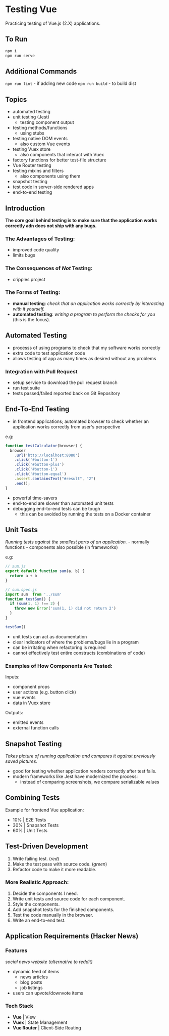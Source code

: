 # Testing Vue
Practicing testing of Vue.js (2.X) applications.

## To Run
```js
npm i
npm run serve
```

## Additional Commands
`npm run lint` - if adding new code
`npm run build` - to build dist

## Topics
- automated testing
- unit testing (Jest)
    - testing component output
- testing methods/functions
    - using stubs
- testing native DOM events
    - also custom Vue events
- testing Vuex store
    - also components that interact with Vuex
- factory functions for better test-file structure
- Vue Router testing
- testing mixins and filters
    - also components using them
- snapshot testing
- test code in server-side rendered apps
- end-to-end testing

## Introduction
**The core goal behind testing is to make sure that the application works correctly adn does not ship with any bugs.**

### The Advantages of Testing:
- improved code quality
- limits bugs

### The Consequences of *Not* Testing:
- cripples project

### The Forms of Testing:
- **manual testing**: *check that an application works correctly by interacting with it yourself.*
- **automated testing**: *writing a program to perform the checks for you* (this is the focus).

## Automated Testing
- processs of using programs to check that my software works correctly
- extra code to test application code
- allows testing of app as many times as desired without any problems

### Integration with Pull Request
- setup service to download the pull request branch
- run test suite
- tests passed/failed reported back on Git Repository

## End-To-End Testing
- in frontend applications; automated browser to check whether an application works correctly from user's perspective

e.g:
```js
function testCalculator(browser) {
  browser
    .url('http://localhost:8080')
    .click('#button-1')
    .click('#button-plus')
    .click('#button-1')
    .click('#button-equal')
    .assert.containsText("#result", "2")
    .end();
}
```

- powerful time-savers
- end-to-end are slower than automated unit tests
- debugging end-to-end tests can be tough
    - this can be avoided by running the tests on a Docker container

## Unit Tests
*Running tests against the smallest parts of an application.*
    - normally functions
    - components also possible (in frameworks)

e.g:
```js
// sum.js
export default function sum(a, b) {
  return a + b
}

// sum.spec.js
import sum  from '../sum'
function testSum() {
  if (sum(1, 1) !== 2) {
    throw new Error('sum(1, 1) did not return 2')
  }
}

testSum()
```

- unit tests can act as documentation
- clear indicators of where the problems/bugs lie in a program
- can be irritating when refactoring is required
- cannot effectively test entire constructs (combinations of code)

### Examples of How Components Are Tested:
Inputs:
- component props
- user actions (e.g. button click)
- vue events
- data in Vuex store

Outputs:
- emitted events
- external function calls

## Snapshot Testing
*Takes picture of running application and compares it against previously saved pictures.*
- good for testing whether application renders correctly after test fails.
- modern frameworks like Jest have modernized the process:
    - instead of comparing screenshots, we compare serializable values

## Combining Tests
Example for frontend Vue application:
- 10% | E2E Tests
- 30% | Snapshot Tests
- 60% | Unit Tests

## Test-Driven Development
1. Write failing test. (*red*)
2. Make the test pass with source code. (*green*)
3. Refactor code to make it more readable.

### More Realistic Approach:
1.  Decide the components I need.
2.  Write unit tests and source code for each component.
3.  Style the components.
4.  Add snapshot tests for the finished components.
5.  Test the code manually in the browser.
6.  Write an end-to-end test.

## Application Requirements (Hacker News)
### Features
*social news website (alternative to reddit)*
- dynamic feed of items
    - news articles
    - blog posts
    - job listings
- users can upvote/downvote items

### Tech Stack
- **Vue**           | View
- **Vuex**          | State Management
- **Vue Router**    | Client-Side Routing